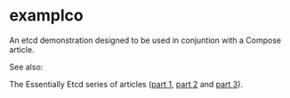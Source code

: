 # examplco

An etcd demonstration designed to be used in conjuntion with a Compose article.

See also:

The Essentially Etcd series of articles ([part 1](https://www.compose.com/articles/essentially-etcd/), [part 2](https://www.compose.com/articles/essentially-etcd-part-2-coordination/) and [part 3](https://www.compose.com/articles/essentially-etcd-part-3-indexes-ordering-and-apis/)).

